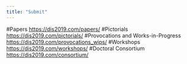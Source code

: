 ```yaml
---
title: "Submit"
---
```

#Papers https://dis2019.com/papers/
#Pictorials https://dis2019.com/pictorials/
#Provocations and Works-in-Progress https://dis2019.com/provocations_wips/
#Workshops https://dis2019.com/workshops/
#Doctoral Consortium https://dis2019.com/consortium/
